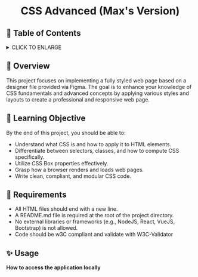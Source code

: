 # <p align="center">CSS Advanced (Max's Version)</p>

## :bookmark: Table of Contents
<details>
        <summary>
        CLICK TO ENLARGE
        </summary>
        :art: <a href="#overview">Overview</a>
        <br>
        :school: <a href="#learning objective">Learning Objective</a>
        <br>
        :floppy_disk: <a href="#requirements">Requirements</a>
        <br>
        :sparkles: <a href="#usage">Usage</a>
</details>

## :art: <span id="overview">Overview</span>
This project focuses on implementing a fully styled web page based on a designer file provided via Figma. The goal is to enhance your knowledge of CSS fundamentals and advanced concepts by applying various styles and layouts to create a professional and responsive web page.
## :school: <span id="learning objective">Learning Objective</span>

By the end of this project, you should be able to:

* Understand what CSS is and how to apply it to HTML elements.
* Differentiate between selectors, classes, and how to compute CSS specifically.
* Utilize CSS Box properties effectively.
* Grasp how a browser renders and loads web pages.
* Write clean, compliant, and modular CSS code.

## :floppy_disk: <span id="requirements">Requirements</span>

* All HTML files should end with a new line.
* A README.md file is required at the root of the project directory.
* No external libraries or frameworks (e.g., NodeJS, React, VueJS, Bootstrap) is not allowed.
* Code should be w3C compliant and validate with W3C-Validator

## :sparkles: <span id="usage">Usage</span>

**How to access the application locally**
